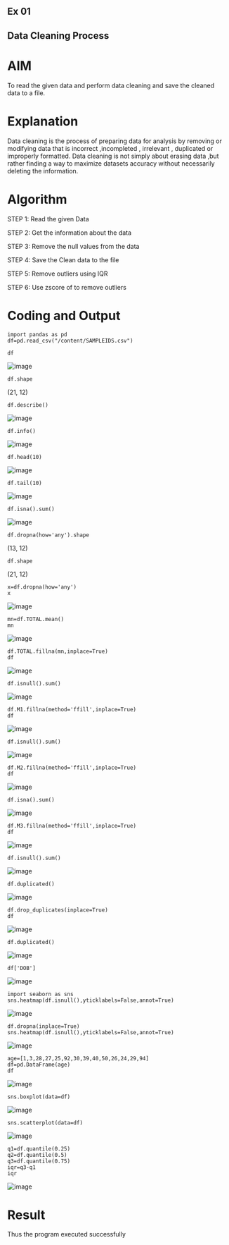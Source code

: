## Ex 01
## Data Cleaning Process

# AIM
To read the given data and perform data cleaning and save the cleaned data to a file.

# Explanation
Data cleaning is the process of preparing data for analysis by removing or modifying data that is incorrect ,incompleted , irrelevant , duplicated or improperly formatted. Data cleaning is not simply about erasing data ,but rather finding a way to maximize datasets accuracy without necessarily deleting the information.

# Algorithm
STEP 1: Read the given Data

STEP 2: Get the information about the data

STEP 3: Remove the null values from the data

STEP 4: Save the Clean data to the file

STEP 5: Remove outliers using IQR

STEP 6: Use zscore of to remove outliers

# Coding and Output
```
import pandas as pd
df=pd.read_csv("/content/SAMPLEIDS.csv")
```
```
df
```
![image](https://github.com/user-attachments/assets/1851cba8-5668-46c5-b2a7-58f2f5acf9f7)

```
df.shape
```
(21, 12)

```
df.describe()
```
![image](https://github.com/user-attachments/assets/e9260436-813d-4fd9-bafc-16c99e1d0242)
```
df.info()
```
![image](https://github.com/user-attachments/assets/71c14613-8cfe-4d93-b8c7-332b357a84e6)
```
df.head(10)
```
![image](https://github.com/user-attachments/assets/c2da3024-d9dc-4a50-bb47-68d16ea49fcc)

```
df.tail(10)
```
![image](https://github.com/user-attachments/assets/bf98a7de-6771-4896-833b-b0cea0f4e271)

```
df.isna().sum()
```
![image](https://github.com/user-attachments/assets/6815d05d-9e0d-4d76-b306-a1150cb98d3d)

```
df.dropna(how='any').shape
```
(13, 12)

```
df.shape
```
(21, 12)

```
x=df.dropna(how='any')
x
```
![image](https://github.com/user-attachments/assets/6cf22cdd-9d7e-4adb-8e20-e59776d292d5)

```
mn=df.TOTAL.mean()
mn
```
![image](https://github.com/user-attachments/assets/528860cd-8b01-4687-9dc2-22d6c89a1c62)

```
df.TOTAL.fillna(mn,inplace=True)
df
```

![image](https://github.com/user-attachments/assets/57b388bf-3227-4815-8892-200cceaee871)

```
df.isnull().sum()
```
![image](https://github.com/user-attachments/assets/4060aa41-a1fd-4eb7-bec3-7f632eb795f2)
```
df.M1.fillna(method='ffill',inplace=True)
df
```
![image](https://github.com/user-attachments/assets/1553b527-25bd-460c-8d1b-881242609750)
```
df.isnull().sum()
```
![image](https://github.com/user-attachments/assets/b800bc63-dcc8-43a7-9cc8-d67c93b1baff)
```
df.M2.fillna(method='ffill',inplace=True)
df
```
![image](https://github.com/user-attachments/assets/62d89f13-619b-4e08-aa3b-f2267e0fccc7)

```
df.isna().sum()
```
![image](https://github.com/user-attachments/assets/29aa195e-e6f9-444c-9a2a-f97fc5276446)
```
df.M3.fillna(method='ffill',inplace=True)
df
```
![image](https://github.com/user-attachments/assets/2fa0ceb9-3678-413f-a537-2b0cd3f75746)
```
df.isnull().sum()
```
![image](https://github.com/user-attachments/assets/556bfd82-caea-45b5-a2f0-2da681f754f5)
```
df.duplicated()
```
![image](https://github.com/user-attachments/assets/c64f84e4-e6d3-4b1d-a38f-589198ad4288)
```
df.drop_duplicates(inplace=True)
df
```

![image](https://github.com/user-attachments/assets/071b9d75-6cf6-4fc4-8f31-ef3cdef84b99)
```
df.duplicated()
```
![image](https://github.com/user-attachments/assets/17e73991-18f5-49d7-8206-ca7f475c02f0)
```
df['DOB']
```
![image](https://github.com/user-attachments/assets/2c0883bf-3e20-4479-80ce-7a6b455131c9)
```
import seaborn as sns
sns.heatmap(df.isnull(),yticklabels=False,annot=True)
```
![image](https://github.com/user-attachments/assets/6a44d724-6bfb-43fe-b7d0-3b3a1e2e0131)
```
df.dropna(inplace=True)
sns.heatmap(df.isnull(),yticklabels=False,annot=True)
```
![image](https://github.com/user-attachments/assets/256f685b-47cd-4e0c-b678-92b8ab963ce3)
```
age=[1,3,28,27,25,92,30,39,40,50,26,24,29,94]
df=pd.DataFrame(age)
df
```
![image](https://github.com/user-attachments/assets/b7133cbf-3ab5-48ef-9c7a-50a8001ab2dd)
```
sns.boxplot(data=df)
```
![image](https://github.com/user-attachments/assets/c4938f63-b3ae-4d14-a556-548f010efc72)
```
sns.scatterplot(data=df)
```
![image](https://github.com/user-attachments/assets/caca0cb3-41c3-4481-983d-ec781a53b5dd)
```
q1=df.quantile(0.25)
q2=df.quantile(0.5)
q3=df.quantile(0.75)
iqr=q3-q1
iqr
```

![image](https://github.com/user-attachments/assets/51bd3e9c-8a4e-42cb-82e5-27f86fdb113f)
























# Result
Thus the program executed successfully          
